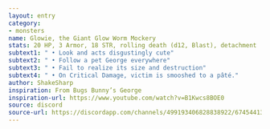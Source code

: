 ```yaml
---
layout: entry
category:
- monsters 
name: Glowie, the Giant Glow Worm Mockery
stats: 20 HP, 3 Armor, 18 STR, rolling death (d12, Blast), detachment
subtext1: " • Look and acts disgustingly cute"
subtext2: " • Follow a pet George everywhere"
subtext3: " • Fail to realize its size and destruction"
subtext4: " • On Critical Damage, victim is smooshed to a pâté."
author: ShakeSharp
inspiration: From Bugs Bunny’s George
inspiration-url: https://www.youtube.com/watch?v=B1Kwcs8BOE0
source: discord
source-url: https://discordapp.com/channels/499193406828838922/674544134798966806/699988788897906709
---
```

